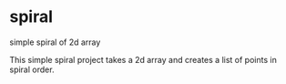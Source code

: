 # spiral
simple spiral of 2d array

This simple spiral project takes a 2d array and creates a list of points in spiral order.
